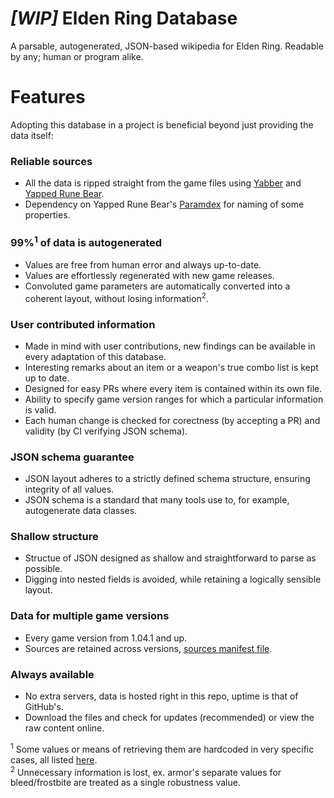 # *[WIP]* Elden Ring Database

A parsable, autogenerated, JSON-based wikipedia for Elden Ring. Readable by any; human or program alike.

# Features

Adopting this database in a project is beneficial beyond just providing the data itself:

### Reliable sources

* All the data is ripped straight from the game files using [Yabber](https://github.com/JKAnderson/Yabber) and [Yapped Rune Bear](https://github.com/vawser/Yapped-Rune-Bear).
* Dependency on Yapped Rune Bear's [Paramdex](https://github.com/vawser/Yapped-Rune-Bear/tree/main/Paramdex/ER) for naming of some properties.

### 99%<sup>1</sup> of data is autogenerated

* Values are free from human error and always up-to-date.
* Values are effortlessly regenerated with new game releases.
* Convoluted game parameters are automatically converted into a coherent layout, without losing information<sup>2</sup>.

### User contributed information

* Made in mind with user contributions, new findings can be available in every adaptation of this database.
* Interesting remarks about an item or a weapon's true combo list is kept up to date.
* Designed for easy PRs where every item is contained within its own file.
* Ability to specify game version ranges for which a particular information is valid.
* Each human change is checked for corectness (by accepting a PR) and validity (by CI verifying JSON schema).

### JSON schema guarantee

* JSON layout adheres to a strictly defined schema structure, ensuring integrity of all values.
* JSON schema is a standard that many tools use to, for example, autogenerate data classes.

### Shallow structure

* Structue of JSON designed as shallow and straightforward to parse as possible.
* Digging into nested fields is avoided, while retaining a logically sensible layout.

### Data for multiple game versions

* Every game version from 1.04.1 and up.
* Sources are retained across versions, [sources manifest file](https://github.com/EldenRingDatabase/erdb/blob/master/source/manifest.json).

### Always available

* No extra servers, data is hosted right in this repo, uptime is that of GitHub's.
* Download the files and check for updates (recommended) or view the raw content online.

<sup>1</sup> Some values or means of retrieving them are hardcoded in very specific cases, all listed [here](https://github.com/EldenRingDatabase/erdb/wiki/Data-Generation-Completeness). \
<sup>2</sup> Unnecessary information is lost, ex. armor's separate values for bleed/frostbite are treated as a single robustness value.
